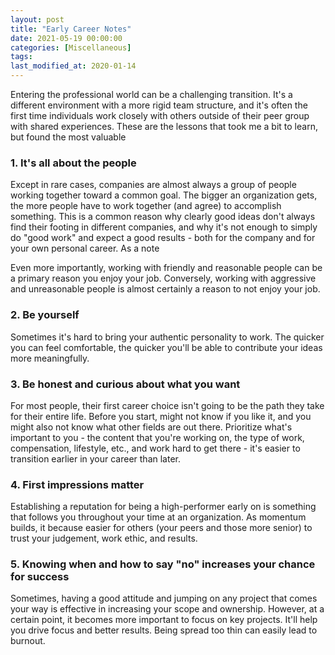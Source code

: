 ```yaml
---
layout: post
title: "Early Career Notes"
date: 2021-05-19 00:00:00
categories: [Miscellaneous]
tags:
last_modified_at: 2020-01-14
---
```


Entering the professional world can be a challenging transition. It's a different environment with a more rigid team structure, and it's often the first time individuals work closely with others outside of their peer group with shared experiences. These are the lessons that took me a bit to learn, but found the most valuable

### 1. It's all about the people

Except in rare cases, companies are almost always a group of people working together toward a common goal. The bigger an organization gets, the more people have to work together (and agree) to accomplish something. This is a common reason why clearly good ideas don't always find their footing in different companies, and why it's not enough to simply do "good work" and expect a good results - both for the company and for your own personal career. As a note

Even more importantly, working with friendly and reasonable people can be a primary reason you enjoy your job. Conversely, working with aggressive and unreasonable people is almost certainly a reason to not enjoy your job.

### 2. Be yourself

Sometimes it's hard to bring your authentic personality to work. The quicker you can feel comfortable, the quicker you'll be able to contribute your ideas more meaningfully.

### 3. Be honest and curious about what you want

For most people, their first career choice isn't going to be the path they take for their entire life. Before you start, might not know if you like it, and you might also not know what other fields are out there. Prioritize what's important to you - the content that you're working on, the type of work, compensation, lifestyle, etc., and work hard to get there - it's easier to transition earlier in your career than later.

### 4. First impressions matter

Establishing a reputation for being a high-performer early on is something that follows you throughout your time at an organization. As momentum builds, it because easier for others (your peers and those more senior) to trust your judgement, work ethic, and results.

### 5. Knowing when and how to say "no" increases your chance for success

Sometimes, having a good attitude and jumping on any project that comes your way is effective in increasing your scope and ownership. However, at a certain point, it becomes more important to focus on key projects. It'll help you drive focus and better results. Being spread too thin can easily lead to burnout.
